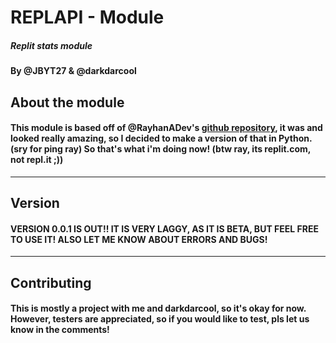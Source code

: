 # REPLAPI - Module
##### Replit stats module
#### By @JBYT27 & @darkdarcool

## About the module
#### This module is based off of @RayhanADev's [github repository](https://github.com/RayhanADev/REPLAPI.it), it was and looked really amazing, so I decided to make a version of that in Python. (sry for ping ray) So that's what i'm doing now! (btw ray, its replit.com, not repl.it ;))

--- 

## Version
#### VERSION 0.0.1 IS OUT!! IT IS VERY LAGGY, AS IT IS BETA, BUT FEEL FREE TO USE IT! ALSO LET ME KNOW ABOUT ERRORS AND BUGS! 

--- 

## Contributing
#### This is mostly a project with me and darkdarcool, so it's okay for now. However, testers are appreciated, so if you would like to test, pls let us know in the comments!